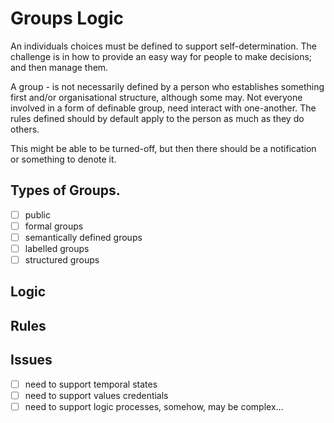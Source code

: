 # Groups Logic
An individuals choices must be defined to support self-determination. The challenge is in how to provide an easy way for people to make decisions; and then manage them.  

A group - is not necessarily defined by a person who establishes something first and/or organisational structure, although some may.  Not everyone involved in a form of definable group, need interact with one-another.  The rules defined should by default apply to the person as much as they do others. 

This might be able to be turned-off, but then there should be a notification or something to denote it.


## Types of Groups.
- [ ] public
- [ ] formal groups
- [ ] semantically defined groups
- [ ] labelled groups
- [ ] structured groups

## Logic

## Rules




## Issues
- [ ] need to support temporal states
- [ ] need to support values credentials
- [ ] need to support logic processes, somehow, may be complex...